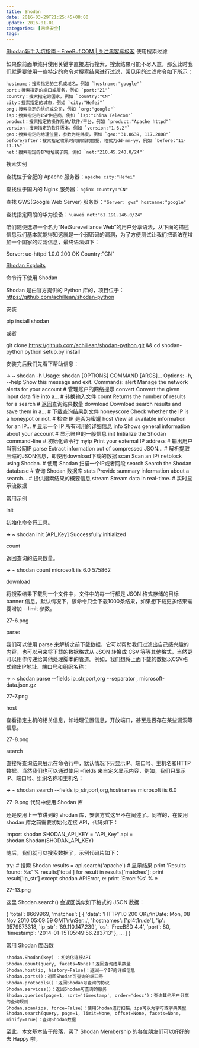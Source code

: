 ```yaml
---
title: Shodan
date: 2016-03-29T21:25:45+08:00
update: 2016-01-01
categories: [网络安全]
tags:
---
```

[Shodan新手入坑指南 - FreeBuf.COM | 关注黑客与极客](http://www.freebuf.com/sectool/121339.html)
使用搜索过滤

如果像前面单纯只使用关键字直接进行搜索，搜索结果可能不尽人意，那么此时我们就需要使用一些特定的命令对搜索结果进行过滤，常见用的过滤命令如下所示：

    hostname：搜索指定的主机或域名，例如 `hostname:"google"`
    port：搜索指定的端口或服务，例如 `port:"21"`
    country：搜索指定的国家，例如 `country:"CN"`
    city：搜索指定的城市，例如 `city:"Hefei"`
    org：搜索指定的组织或公司，例如 `org:"google"`
    isp：搜索指定的ISP供应商，例如 `isp:"China Telecom"`
    product：搜索指定的操作系统/软件/平台，例如 `product:"Apache httpd"`
    version：搜索指定的软件版本，例如 `version:"1.6.2"`
    geo：搜索指定的地理位置，参数为经纬度，例如 `geo:"31.8639, 117.2808"`
    before/after：搜索指定收录时间前后的数据，格式为dd-mm-yy，例如 `before:"11-11-15"`
    net：搜索指定的IP地址或子网，例如 `net:"210.45.240.0/24"`

搜索实例

查找位于合肥的 Apache 服务器：`apache city:"Hefei"`

查找位于国内的 Nginx 服务器：`nginx country:"CN"`

查找 GWS(Google Web Server) 服务器：`"Server: gws" hostname:"google"`

查找指定网段的华为设备：`huawei net:"61.191.146.0/24"`

咱们随便选取一个名为“NetSureveillance Web”的用户分享语法，从下面的描述信息我们基本就能得知这就是一个弱密码的漏洞，为了方便测试让我们把语法在增加一个国家的过滤信息，最终语法如下：

Server: uc-httpd 1.0.0 200 OK Country:"CN"


[Shodan Exploits](https://exploits.shodan.io/?q=ssh)


命令行下使用 Shodan

Shodan 是由官方提供的 Python 库的，项目位于：https://github.com/achillean/shodan-python

安装

pip install shodan

或者

git clone https://github.com/achillean/shodan-python.git && cd shodan-python
python setup.py install

安装完后我们先看下帮助信息：

➜  ~ shodan -h
Usage: shodan [OPTIONS] COMMAND [ARGS]...
Options:
  -h, --help  Show this message and exit.
Commands:
  alert       Manage the network alerts for your account  # 管理账户的网络提示
  convert     Convert the given input data file into a...  # 转换输入文件
  count       Returns the number of results for a search  # 返回查询结果数量
  download    Download search results and save them in a...  # 下载查询结果到文件
  honeyscore  Check whether the IP is a honeypot or not.  # 检查 IP 是否为蜜罐
  host        View all available information for an IP...  # 显示一个 IP 所有可用的详细信息
  info        Shows general information about your account  # 显示账户的一般信息
  init        Initialize the Shodan command-line  # 初始化命令行
  myip        Print your external IP address  # 输出用户当前公网IP
  parse       Extract information out of compressed JSON...  # 解析提取压缩的JSON信息，即使用download下载的数据
  scan        Scan an IP/ netblock using Shodan.  # 使用 Shodan 扫描一个IP或者网段
  search      Search the Shodan database  # 查询 Shodan 数据库
  stats       Provide summary information about a search...  # 提供搜索结果的概要信息
  stream      Stream data in real-time.  # 实时显示流数据

常用示例

init

初始化命令行工具。

➜  ~ shodan init [API_Key]
Successfully initialized

count

返回查询的结果数量。

➜  ~ shodan count microsoft iis 6.0
575862

download

将搜索结果下载到一个文件中，文件中的每一行都是 JSON 格式存储的目标 banner 信息。默认情况下，该命令只会下载1000条结果，如果想下载更多结果需要增加 --limit 参数。

27-6.png

parse

我们可以使用 parse 来解析之前下载数据，它可以帮助我们过滤出自己感兴趣的内容，也可以用来将下载的数据格式从 JSON 转换成 CSV 等等其他格式，当然更可以用作传递给其他处理脚本的管道。例如，我们想将上面下载的数据以CSV格式输出IP地址、端口号和组织名称：

➜  ~ shodan parse --fields ip_str,port,org --separator , microsoft-data.json.gz

27-7.png

host

查看指定主机的相关信息，如地理位置信息，开放端口，甚至是否存在某些漏洞等信息。

27-8.png

search

直接将查询结果展示在命令行中，默认情况下只显示IP、端口号、主机名和HTTP数据。当然我们也可以通过使用 –fields 来自定义显示内容，例如，我们只显示IP、端口号、组织名称和主机名：

➜  ~ shodan search --fields ip_str,port,org,hostnames microsoft iis 6.0

27-9.png
代码中使用 Shodan 库

还是使用上一节讲到的 shodan 库，安装方式这里不在阐述了。同样的，在使用 shodan 库之前需要初始化连接 API，代码如下：

import shodan
SHODAN_API_KEY = "API_Key"
api = shodan.Shodan(SHODAN_API_KEY)

随后，我们就可以搜索数据了，示例代码片如下：

try:
    # 搜索 Shodan
    results = api.search('apache')
    # 显示结果
    print 'Results found: %s' % results['total']
    for result in results['matches']:
            print result['ip_str']
except shodan.APIError, e:
    print 'Error: %s' % e

27-13.png

这里 Shodan.search() 会返回类似如下格式的 JSON 数据：

{
        'total': 8669969,
        'matches': [
                {
                        'data': 'HTTP/1.0 200 OK\r\nDate: Mon, 08 Nov 2010 05:09:59 GMT\r\nSer...',
                        'hostnames': ['pl4t1n.de'],
                        'ip': 3579573318,
                        'ip_str': '89.110.147.239',
                        'os': 'FreeBSD 4.4',
                        'port': 80,
                        'timestamp': '2014-01-15T05:49:56.283713'
                },
                ...
        ]
}

常用 Shodan 库函数

    shodan.Shodan(key) ：初始化连接API
    Shodan.count(query, facets=None)：返回查询结果数量
    Shodan.host(ip, history=False)：返回一个IP的详细信息
    Shodan.ports()：返回Shodan可查询的端口号
    Shodan.protocols()：返回Shodan可查询的协议
    Shodan.services()：返回Shodan可查询的服务
    Shodan.queries(page=1, sort='timestamp', order='desc')：查询其他用户分享的查询规则
    Shodan.scan(ips, force=False)：使用Shodan进行扫描，ips可以为字符或字典类型
    Shodan.search(query, page=1, limit=None, offset=None, facets=None, minify=True)：查询Shodan数据

至此，本文基本告于段落，买了 Shodan Membership 的各位朋友们可以好好的去 Happy 啦。
